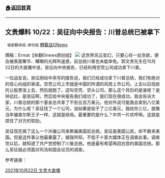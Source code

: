 ###  [:house:返回首頁](https://github.com/ourhimalayas/txt)
---


## 文贵爆料 10/22：吴征向中央报告：川普总统已被拿下
` 秘密翻译组-原创组` [轉載自GNews](https://gnews.org/zh-hans/1611221/)

撰稿：Ermat【㊙️翻Gnews原创组】
![](https://assets.gnews.org/wp-content/uploads/2021/10/Pictur的e1.png)
这世界风云变幻，只要心存一丝贪欲，便会被表面奢华、耀眼的光辉所迷惑，前总统川普也未能幸免。郭文贵先生在10月22日的大直播中说，吴征向中央报告，已经利用空壳公司成功拿下川普。

一位战友说，吴征刚给中央写的报告说，我们已经成功拿下川普总统，我们有绝对的信心向组织承诺。空壳公司上市就是中国的所谓的风控上市公司。上去以后找些托让股票涨上去，然后就跑了。这叫空壳、空头公司。那么这个背后的是谁呢？是钟远红，是吴征啊，然后给中央报告我们成功了，我们现在很成功。我会告诉大家，川普总统的那个基金总共拿了不到五百万美元。他对外说可能我会拿到八亿美元，为什么呢？吴征找了一个公司，说如果是低于了三亿美元，我给你三亿，就像当年骗查尔斯王子一样，这就是结局。最重要的是什么？中共一片欢呼啊。这就是捏住了对方的软肋。

吴征现在搞了这么一个诈骗公司来欺骗美国前总统。吴征是美国公民，却不敢来美国。但是这件事让他最暴露了。据我所知，不低于十家大媒体正在调查此事。调查完以后，就知道了共产党控制了川普总统。他是最有希望再回白宫的美国总统。那么吴征就必须面对司法和国会议员的调查。

参考链接：

[2021年10月22日 文贵大直播](https://gtv.org/video/id=6172b02683e948708d05c1b9)
